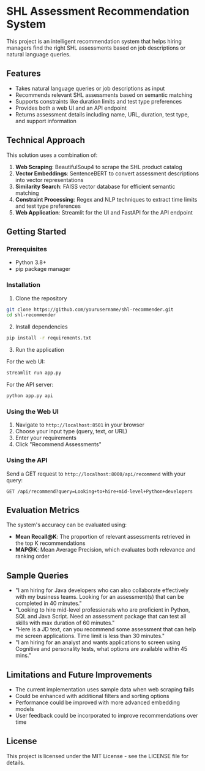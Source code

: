 # SHL Assessment Recommendation System

This project is an intelligent recommendation system that helps hiring managers find the right SHL assessments based on job descriptions or natural language queries.

## Features

- Takes natural language queries or job descriptions as input
- Recommends relevant SHL assessments based on semantic matching
- Supports constraints like duration limits and test type preferences
- Provides both a web UI and an API endpoint
- Returns assessment details including name, URL, duration, test type, and support information

## Technical Approach

This solution uses a combination of:

1. **Web Scraping**: BeautifulSoup4 to scrape the SHL product catalog
2. **Vector Embeddings**: SentenceBERT to convert assessment descriptions into vector representations
3. **Similarity Search**: FAISS vector database for efficient semantic matching
4. **Constraint Processing**: Regex and NLP techniques to extract time limits and test type preferences
5. **Web Application**: Streamlit for the UI and FastAPI for the API endpoint

## Getting Started

### Prerequisites

- Python 3.8+
- pip package manager

### Installation

1. Clone the repository
```bash
git clone https://github.com/yourusername/shl-recommender.git
cd shl-recommender
```

2. Install dependencies
```bash
pip install -r requirements.txt
```

3. Run the application

For the web UI:
```bash
streamlit run app.py
```

For the API server:
```bash
python app.py api
```

### Using the Web UI

1. Navigate to `http://localhost:8501` in your browser
2. Choose your input type (query, text, or URL)
3. Enter your requirements
4. Click "Recommend Assessments"

### Using the API

Send a GET request to `http://localhost:8000/api/recommend` with your query:

```
GET /api/recommend?query=Looking+to+hire+mid-level+Python+developers
```

## Evaluation Metrics

The system's accuracy can be evaluated using:

- **Mean Recall@K**: The proportion of relevant assessments retrieved in the top K recommendations
- **MAP@K**: Mean Average Precision, which evaluates both relevance and ranking order

## Sample Queries

- "I am hiring for Java developers who can also collaborate effectively with my business teams. Looking for an assessment(s) that can be completed in 40 minutes."
- "Looking to hire mid-level professionals who are proficient in Python, SQL and Java Script. Need an assessment package that can test all skills with max duration of 60 minutes."
- "Here is a JD text, can you recommend some assessment that can help me screen applications. Time limit is less than 30 minutes."
- "I am hiring for an analyst and wants applications to screen using Cognitive and personality tests, what options are available within 45 mins."

## Limitations and Future Improvements

- The current implementation uses sample data when web scraping fails
- Could be enhanced with additional filters and sorting options
- Performance could be improved with more advanced embedding models
- User feedback could be incorporated to improve recommendations over time

## License

This project is licensed under the MIT License - see the LICENSE file for details.
